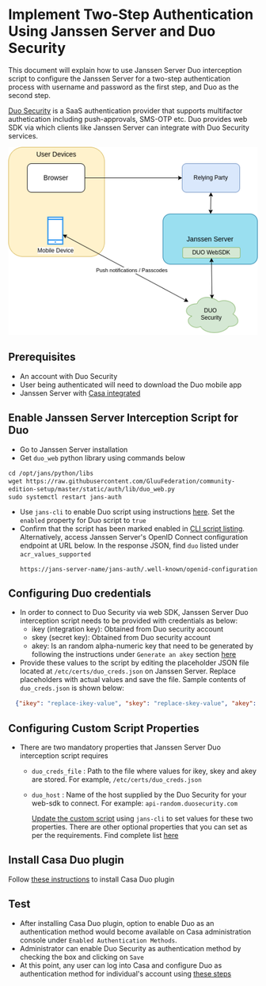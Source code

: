 # Implement Two-Step Authentication Using Janssen Server and Duo Security

This document will explain how to use Janssen Server Duo interception script to configure the Janssen Server for a two-step authentication process with username and password as the first step, and Duo as the second step. 

[Duo Security](https://duo.com/) is a SaaS authentication provider that supports multifactor authetication including push-approvals, SMS-OTP etc. Duo provides web SDK via which clients like Janssen Server can integrate with Duo Security services. 

![](../../assets/image-duo-integration-diagram.png)

## Prerequisites
- An account with Duo Security  
- User being authenticated will need to download the Duo mobile app
- Janssen Server with [Casa integrated](../integration/casa.md) 

## Enable Janssen Server Interception Script for Duo
- Go to Janssen Server installation
- Get `duo_web` python library using commands below
```shell
cd /opt/jans/python/libs
wget https://raw.githubusercontent.com/GluuFederation/community-edition-setup/master/static/auth/lib/duo_web.py
sudo systemctl restart jans-auth
```
- Use `jans-cli` to enable Duo script using instructions [here](../../admin/config-guide/jans-cli/im/im-custom-scripts.md#update-custom-scripts). Set the `enabled` property for Duo script to `true`
- Confirm that the script has been marked enabled in [CLI script listing](../../admin/config-guide/jans-cli/im/im-custom-scripts.md#get-list-of-custom-scripts). Alternatively, access Janssen Server's OpenID Connect configuration endpoint at URL below. In the response JSON, find `duo` listed under `acr_values_supported`
  ```
  https://jans-server-name/jans-auth/.well-known/openid-configuration
  ```

## Configuring Duo credentials
- In order to connect to Duo Security via web SDK, Janssen Server Duo interception script needs to be provided with credentials as below:
    - ikey (integration key): Obtained from Duo security account
    - skey (secret key): Obtained from Duo security account
    - akey: Is an random alpha-numeric key that need to be generated by following the instructions under `Generate an akey` section [here](https://duo.com/docs/duoweb-v2)
- Provide these values to the script by editing the placeholder JSON file located at `/etc/certs/duo_creds.json` on Janssen Server. Replace placeholders with actual values and save the file. Sample contents of `duo_creds.json` is shown below:
  
```json
  {"ikey": "replace-ikey-value", "skey": "replace-skey-value", "akey": "replace-akey-value"}
```

## Configuring Custom Script Properties

- There are two mandatory properties that Janssen Server Duo interception script requires
    - `duo_creds_file` : Path to the file where values for ikey, skey and akey are stored. For example, `/etc/certs/duo_creds.json`
    - `duo_host` : Name of the host supplied by the Duo Security for your web-sdk to connect. For example: `api-random.duosecurity.com`
  
      [Update the custom script](https://jans.io/docs/admin/config-guide/jans-cli/cli-custom-scripts/#update-an-existing-custom-script) using `jans-cli` to set values for these two properties. There are other optional properties that you can set as per the requirements. Find complete list [here](TODO)

## Install Casa Duo plugin
Follow [these instructions](https://gluu.org/docs/casa/plugins/duo/#add-the-plugin-to-casa) to install Casa Duo plugin 

## Test
- After installing Casa Duo plugin, option to enable Duo as an authentication method would become available on Casa administration console under `Enabled Authentication Methods`.
- Administrator can enable Duo Security as authentication method by checking the box and clicking on `Save`
- At this point, any user can log into Casa and configure Duo as authentication method for individual's account using [these steps](https://gluu.org/docs/casa/plugins/duo/#testing)  


